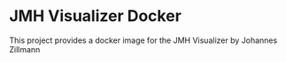 # JMH Visualizer Docker

This project provides a docker image for the JMH Visualizer by Johannes Zillmann
